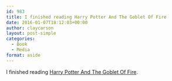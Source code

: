 ```yaml
---
id: 983
title: I finished reading Harry Potter And The Goblet Of Fire
date: 2016-01-07T18:12:03+00:00
author: claycarson
layout: post-simple
categories: 
  - Book
  - Media
format: aside
---
```

I finished reading [Harry Potter And The Goblet Of Fire](http://amazon.com/exec/obidos/ASIN/0439139600/claycarson0c-20).<!--more-->